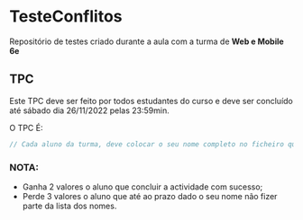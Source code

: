# TesteConflitos

Repositório de testes criado durante a aula com a turma de **Web e Mobile 6e**

## TPC

Este TPC deve ser feito por todos estudantes do curso e deve ser concluído até sábado dia 26/11/2022 pelas 23:59min.

O TPC É:

```php
// Cada aluno da turma, deve colocar o seu nome completo no ficheiro que contém os nomes (o mesmo nome do BI), se o seu nome já existir, actualizar colocar completo, caso não exista, deve acrescentar esse nome na lista!!
```

### NOTA: 
* Ganha 2 valores o aluno que concluir a actividade com sucesso;
* Perde 3 valores o aluno que até ao prazo dado o seu nome não fizer parte da lista dos nomes.

